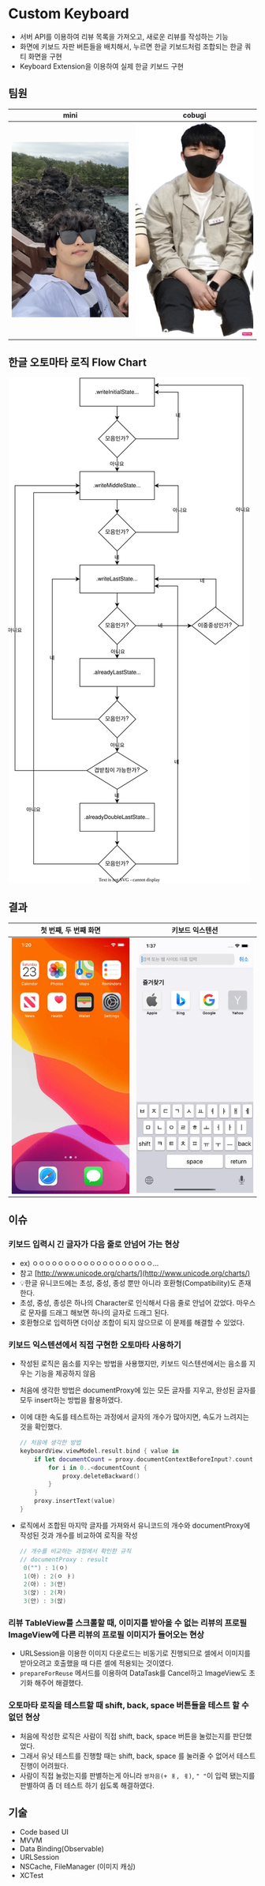 # Custom Keyboard
- 서버 API를 이용하여 리뷰 목록을 가져오고, 새로운 리뷰를 작성하는 기능
- 화면에 키보드 자판 버튼들을 배치해서, 누르면 한글 키보드처럼 조합되는 한글 쿼티 화면을 구현
- Keyboard Extension을 이용하여 실제 한글 키보드 구현

## 팀원

mini|cobugi
:-:|:-:
<img width="250px" src="./Previews/mini.jpeg" alt="mini" />|<img width="250px" src="./Previews/cobugi.png" alt="cobugi" />

## 한글 오토마타 로직 Flow Chart

<img src="./Previews/CustomKeyboardFlowChart.svg" alt="CustomKeyboardFlowChart" />

## 결과
첫 번째, 두 번째 화면|키보드 익스텐션
:-:|:-:
![](./Previews/result1.gif)|![](./Previews/result2.gif)

## 이슈
### 키보드 입력시 긴 글자가 다음 줄로 안넘어 가는 현상

- ex) ㅇㅇㅇㅇㅇㅇㅇㅇㅇㅇㅇㅇㅇㅇㅇㅇㅇㅇㅇ...
- 참고 [http://www.unicode.org/charts/](http://www.unicode.org/charts/)
- 💡한글 유니코드에는 초성, 중성, 종성 뿐만 아니라 호환형(Compatibility)도 존재한다.  
- 초성, 중성, 종성은 하나의 Character로 인식해서 다음 줄로 안넘어 갔었다. 마우스로 문자를 드래그 해보면 하나의 글자로 드래그 된다.  
- 호환형으로 입력하면 더이상 조합이 되지 않으므로 이 문제를 해결할 수 있었다.

### 키보드 익스텐션에서 직접 구현한 오토마타 사용하기

- 작성된 로직은 음소를 지우는 방법을 사용했지만, 키보드 익스텐션에서는 음소를 지우는 기능을 제공하지 않음
- 처음에 생각한 방법은 documentProxy에 있는 모든 글자를 지우고, 완성된 글자를 모두 insert하는 방법을 활용하였다.
- 이에 대한 속도를 테스트하는 과정에서 글자의 개수가 많아지면, 속도가 느려지는 것을 확인했다.
    ``` swift
    // 처음에 생각한 방법
    keyboardView.viewModel.result.bind { value in
        if let documentCount = proxy.documentContextBeforeInput?.count {
            for i in 0..<documentCount {
                proxy.deleteBackward()
            }
        }
        proxy.insertText(value)
    }
    ```

- 로직에서 조합된 마지막 글자를 가져와서 유니코드의 개수와 documentProxy에 작성된 것과 개수를 비교하여 로직을 작성

    ``` swift
    // 개수를 비교하는 과정에서 확인한 규칙
    // documentProxy : result
     0("") : 1(ㅇ)
     1(아) : 2(ㅇ ㅏ)
     2(아) : 3(안)
     3(앉) : 2(자)
     3(안) : 3(앉)
    ```

### 리뷰 TableView를 스크롤할 때, 이미지를 받아올 수 없는 리뷰의 프로필 ImageView에 다른 리뷰의 프로필 이미지가 들어오는 현상
- URLSession을 이용한 이미지 다운로드는 비동기로 진행되므로 셀에서 이미지를 받아오려고 호출했을 때 다른 셀에 적용되는 것이였다.  
- `prepareForReuse` 메서드를 이용하여 DataTask를 Cancel하고 ImageView도 초기화 해주어 해결했다.

### 오토마타 로직을 테스트할 때 shift, back, space 버튼들을 테스트 할 수 없던 현상
- 처음에 작성한 로직은 사람이 직접 shift, back, space  버튼을 눌렀는지를 판단했었다.
- 그래서 유닛 테스트를 진행할 때는 shift, back, space 를 눌러줄 수 없어서 테스트 진행이 어려웠다.
- 사람이 직접 눌렀는지를 판별하는게 아니라 `쌍자음(+ ㅒ, ㅖ)`, `" "`이 입력 됐는지를 판별하여 좀 더 테스트 하기 쉽도록 해결하였다.

## 기술
- Code based UI
- MVVM
- Data Binding(Observable)
- URLSession
- NSCache, FileManager (이미지 캐싱)
- XCTest

